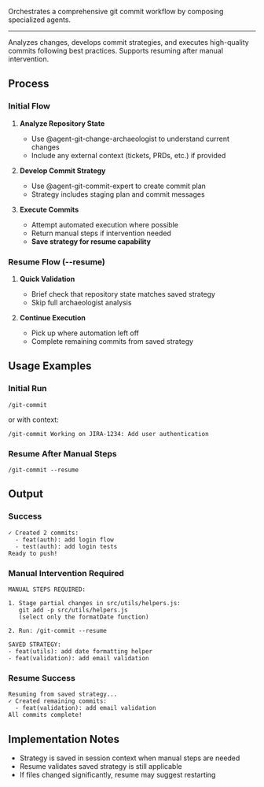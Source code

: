 Orchestrates a comprehensive git commit workflow by composing specialized agents.

---

Analyzes changes, develops commit strategies, and executes high-quality commits following best practices. Supports resuming after manual intervention.

## Process

### Initial Flow

1. **Analyze Repository State**
   - Use @agent-git-change-archaeologist to understand current changes
   - Include any external context (tickets, PRDs, etc.) if provided

2. **Develop Commit Strategy**
   - Use @agent-git-commit-expert to create commit plan
   - Strategy includes staging plan and commit messages

3. **Execute Commits**
   - Attempt automated execution where possible
   - Return manual steps if intervention needed
   - **Save strategy for resume capability**

### Resume Flow (--resume)

1. **Quick Validation**
   - Brief check that repository state matches saved strategy
   - Skip full archaeologist analysis

2. **Continue Execution**
   - Pick up where automation left off
   - Complete remaining commits from saved strategy

## Usage Examples

### Initial Run
```
/git-commit
```
or with context:
```
/git-commit Working on JIRA-1234: Add user authentication
```

### Resume After Manual Steps
```
/git-commit --resume
```

## Output

### Success
```
✓ Created 2 commits:
  - feat(auth): add login flow
  - test(auth): add login tests
Ready to push!
```

### Manual Intervention Required
```
MANUAL STEPS REQUIRED:

1. Stage partial changes in src/utils/helpers.js:
   git add -p src/utils/helpers.js
   (select only the formatDate function)

2. Run: /git-commit --resume

SAVED STRATEGY:
- feat(utils): add date formatting helper
- feat(validation): add email validation
```

### Resume Success
```
Resuming from saved strategy...
✓ Created remaining commits:
  - feat(validation): add email validation
All commits complete!
```

## Implementation Notes

- Strategy is saved in session context when manual steps are needed
- Resume validates saved strategy is still applicable
- If files changed significantly, resume may suggest restarting